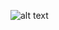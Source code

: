 ![alt text](https://acadgild.com/blog/wp-content/uploads/2017/02/Twitter-sentiment-analysis-using-spark.jpg)
